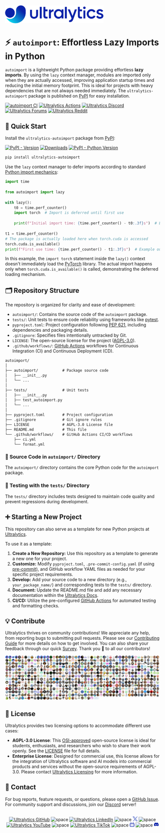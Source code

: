 <a href="https://www.ultralytics.com/"><img src="https://raw.githubusercontent.com/ultralytics/assets/main/logo/Ultralytics_Logotype_Original.svg" width="320" alt="Ultralytics logo"></a>

# ⚡️ `autoimport`: Effortless Lazy Imports in Python

`autoimport` is a lightweight Python package providing effortless **lazy imports**. By using the `lazy` context manager, modules are imported only when they are actually accessed, improving application startup times and reducing the initial memory footprint. This is ideal for projects with heavy dependencies that are not always needed immediately. The `ultralytics-autoimport` package is published on [PyPI](https://pypi.org/project/ultralytics-autoimport/) for easy installation.

[![autoimport CI](https://github.com/ultralytics/autoimport/actions/workflows/ci.yml/badge.svg)](https://github.com/ultralytics/autoimport/actions/workflows/ci.yml)
[![Ultralytics Actions](https://github.com/ultralytics/autoimport/actions/workflows/format.yml/badge.svg)](https://github.com/ultralytics/autoimport/actions/workflows/format.yml)
[![Ultralytics Discord](https://img.shields.io/discord/1089800235347353640?logo=discord&logoColor=white&label=Discord&color=blue)](https://discord.com/invite/ultralytics)
[![Ultralytics Forums](https://img.shields.io/discourse/users?server=https%3A%2F%2Fcommunity.ultralytics.com&logo=discourse&label=Forums&color=blue)](https://community.ultralytics.com/)
[![Ultralytics Reddit](https://img.shields.io/reddit/subreddit-subscribers/ultralytics?style=flat&logo=reddit&logoColor=white&label=Reddit&color=blue)](https://reddit.com/r/ultralytics)

## 🚀 Quick Start

Install the `ultralytics-autoimport` package from [PyPI](https://pypi.org/project/ultralytics-autoimport/):

[![PyPI - Version](https://img.shields.io/pypi/v/ultralytics-autoimport.svg)](https://pypi.org/project/ultralytics-autoimport/)
[![Downloads](https://static.pepy.tech/badge/ultralytics-autoimport)](https://clickpy.clickhouse.com/dashboard/ultralytics-autoimport)
[![PyPI - Python Version](https://img.shields.io/pypi/pyversions/ultralytics-autoimport.svg)](https://pypi.org/project/ultralytics-autoimport/)

```bash
pip install ultralytics-autoimport
```

Use the `lazy` context manager to defer imports according to standard [Python import mechanics](https://docs.python.org/3/reference/import.html):

```python
import time

from autoimport import lazy

with lazy():
    t0 = time.perf_counter()
    import torch  # Import is deferred until first use

    print(f"Initial import time: {time.perf_counter() - t0:.3f}s")  # Example output: 0.000s

t1 = time.perf_counter()
# The package is actually loaded here when torch.cuda is accessed
torch.cuda.is_available()
print(f"First use time: {time.perf_counter() - t1:.3f}s")  # Example output: 0.462s
```

In this example, the `import torch` statement inside the `lazy()` context doesn't immediately load the [PyTorch](https://pytorch.org/) library. The actual import happens only when `torch.cuda.is_available()` is called, demonstrating the deferred loading mechanism.

## 🗂 Repository Structure

The repository is organized for clarity and ease of development:

- `autoimport/`: Contains the source code of the `autoimport` package.
- `tests/`: Unit tests to ensure code reliability using frameworks like [pytest](https://docs.pytest.org/en/stable/).
- `pyproject.toml`: Project configuration following [PEP 621](https://peps.python.org/pep-0621/), including dependencies and packaging details.
- `.gitignore`: Specifies files intentionally untracked by Git.
- `LICENSE`: The open-source license for the project ([AGPL-3.0](https://opensource.org/license/agpl-v3)).
- `.github/workflows/`: [GitHub Actions](https://docs.github.com/en/actions) workflows for Continuous Integration (CI) and Continuous Deployment (CD).

```
autoimport/
│
├── autoimport/           # Package source code
│   ├── __init__.py
│   └── ...
│
├── tests/                # Unit tests
│   ├── __init__.py
│   ├── test_autoimport.py
│   └── ...
│
├── pyproject.toml        # Project configuration
├── .gitignore            # Git ignore rules
├── LICENSE               # AGPL-3.0 License file
├── README.md             # This file
└── .github/workflows/    # GitHub Actions CI/CD workflows
    ├── ci.yml
    └── format.yml
```

### 📂 Source Code in `autoimport/` Directory

The `autoimport/` directory contains the core Python code for the `autoimport` package.

### 🧪 Testing with the `tests/` Directory

The `tests/` directory includes tests designed to maintain code quality and prevent regressions during development.

## ➕ Starting a New Project

This repository can also serve as a template for new Python projects at [Ultralytics](https://www.ultralytics.com/).

To use it as a template:

1.  **Create a New Repository:** Use this repository as a template to generate a new one for your project.
2.  **Customize:** Modify `pyproject.toml`, `.pre-commit-config.yaml` (if using [pre-commit](https://pre-commit.com/)), and GitHub workflow YAML files as needed for your specific project requirements.
3.  **Develop:** Add your source code to a new directory (e.g., `your_package_name/`) and corresponding tests to the `tests/` directory.
4.  **Document:** Update the README.md file and add any necessary documentation within the [Ultralytics Docs](https://docs.ultralytics.com/).
5.  **CI/CD:** Utilize the pre-configured [GitHub Actions](https://docs.github.com/en/actions) for automated testing and formatting checks.

## 💡 Contribute

Ultralytics thrives on community contributions! We appreciate any help, from reporting bugs to submitting pull requests. Please see our [Contributing Guide](https://docs.ultralytics.com/help/contributing/) for more details on how to get involved. You can also share your feedback through our quick [Survey](https://www.ultralytics.com/survey?utm_source=github&utm_medium=social&utm_campaign=Survey). Thank you 🙏 to all our contributors!

[![Ultralytics open-source contributors](https://raw.githubusercontent.com/ultralytics/assets/main/im/image-contributors.png)](https://github.com/ultralytics/autoimport/graphs/contributors)

## 📄 License

Ultralytics provides two licensing options to accommodate different use cases:

- **AGPL-3.0 License**: This [OSI-approved](https://opensource.org/license) open-source license is ideal for students, enthusiasts, and researchers who wish to share their work openly. See the [LICENSE](https://github.com/ultralytics/autoimport/blob/main/LICENSE) file for full details.
- **Enterprise License**: Designed for commercial use, this license allows for the integration of Ultralytics software and AI models into commercial products and services without the open-source requirements of AGPL-3.0. Please contact [Ultralytics Licensing](https://www.ultralytics.com/license) for more information.

## 📮 Contact

For bug reports, feature requests, or questions, please open a [GitHub Issue](https://github.com/ultralytics/autoimport/issues). For community support and discussions, join our [Discord](https://discord.com/invite/ultralytics) server!

<br>
<div align="center">
  <a href="https://github.com/ultralytics"><img src="https://github.com/ultralytics/assets/raw/main/social/logo-social-github.png" width="3%" alt="Ultralytics GitHub"></a>
  <img src="https://github.com/ultralytics/assets/raw/main/social/logo-transparent.png" width="3%" alt="space">
  <a href="https://www.linkedin.com/company/ultralytics/"><img src="https://github.com/ultralytics/assets/raw/main/social/logo-social-linkedin.png" width="3%" alt="Ultralytics LinkedIn"></a>
  <img src="https://github.com/ultralytics/assets/raw/main/social/logo-transparent.png" width="3%" alt="space">
  <a href="https://twitter.com/ultralytics"><img src="https://github.com/ultralytics/assets/raw/main/social/logo-social-twitter.png" width="3%" alt="Ultralytics Twitter"></a>
  <img src="https://github.com/ultralytics/assets/raw/main/social/logo-transparent.png" width="3%" alt="space">
  <a href="https://youtube.com/ultralytics?sub_confirmation=1"><img src="https://github.com/ultralytics/assets/raw/main/social/logo-social-youtube.png" width="3%" alt="Ultralytics YouTube"></a>
  <img src="https://github.com/ultralytics/assets/raw/main/social/logo-transparent.png" width="3%" alt="space">
  <a href="https://www.tiktok.com/@ultralytics"><img src="https://github.com/ultralytics/assets/raw/main/social/logo-social-tiktok.png" width="3%" alt="Ultralytics TikTok"></a>
  <img src="https://github.com/ultralytics/assets/raw/main/social/logo-transparent.png" width="3%" alt="space">
  <a href="https://ultralytics.com/bilibili"><img src="https://github.com/ultralytics/assets/raw/main/social/logo-social-bilibili.png" width="3%" alt="Ultralytics BiliBili"></a>
  <img src="https://github.com/ultralytics/assets/raw/main/social/logo-transparent.png" width="3%" alt="space">
  <a href="https://discord.com/invite/ultralytics"><img src="https://github.com/ultralytics/assets/raw/main/social/logo-social-discord.png" width="3%" alt="Ultralytics Discord"></a>
</div>
